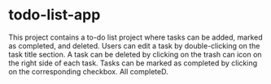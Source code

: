 # todo-list-app
This project contains a to-do list project where tasks can be added, marked as completed, and deleted. Users can edit a task by double-clicking on the task title section. A task can be deleted by clicking on the trash can icon on the right side of each task. Tasks can be marked as completed by clicking on the corresponding checkbox. All completeD.
